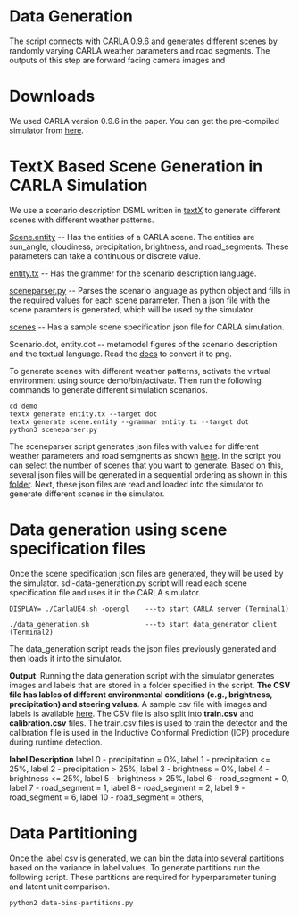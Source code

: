 # Data Generation
The script connects with CARLA 0.9.6 and generates different scenes by randomly varying CARLA weather parameters and road segments. The outputs of this step are forward facing camera images and  

# Downloads
We used CARLA version 0.9.6 in the paper. You can get the pre-compiled simulator from [here](https://carla.readthedocs.io/en/0.9.6/download/). 

# TextX Based Scene Generation in CARLA Simulation

We use a scenario description DSML written in [textX](https://textx.github.io/textX/stable/) to generate different scenes with different weather patterns. 

[Scene.entity](https://github.com/scope-lab-vu/Beta-VAE-OOD-Detector/blob/main/data-generation/textx-scenario-description/demo/scene.entity) -- Has the entities of a CARLA scene. The entities are sun_angle, cloudiness, precipitation, brightness, and road_segments. These parameters can take a continuous or discrete value. 

[entity.tx](https://github.com/scope-lab-vu/Beta-VAE-OOD-Detector/blob/main/data-generation/textx-scenario-description/demo/entity.tx) -- Has the grammer for the scenario description language. 

[sceneparser.py](https://github.com/scope-lab-vu/Beta-VAE-OOD-Detector/blob/main/data-generation/textx-scenario-description/demo/sceneparser.py) -- Parses the scenario language as python object and fills in the required values for each scene parameter. Then a json file with the scene paramters is generated, which will be used by the simulator.

[scenes](https://github.com/scope-lab-vu/Beta-VAE-OOD-Detector/blob/main/data-generation/textx-scenario-description/scenes/) -- Has a sample scene specification json file for CARLA simulation. 

Scenario.dot, entity.dot -- metamodel figures of the scenario description and the textual language. Read the [docs](https://textx.github.io/textX/stable/) to convert it to png.

To generate scenes with different weather patterns, activate the virtual environment using source demo/bin/activate. Then run the following commands to generate different simulation scenarios.

```
cd demo
textx generate entity.tx --target dot
textx generate scene.entity --grammar entity.tx --target dot
python3 sceneparser.py 
```
The sceneparser script generates json files with values for different weather parameters and road semgnents as shown [here](https://github.com/scope-lab-vu/Beta-VAE-OOD-Detector/blob/main/data-generation/textx-scenario-description/scenes/Trial1/scene0.json). In the script you can select the number of scenes that you want to generate. Based on this, several json files will be generated in a sequential ordering as shown in this [folder](https://github.com/scope-lab-vu/Beta-VAE-OOD-Detector/blob/main/data-generation/textx-scenario-description/scenes/Trial1). Next, these json files are read and loaded into the simulator to generate different scenes in the simulator. 

# Data generation using scene specification files

Once the scene specification json files are generated, they will be used by the simulator. sdl-data-generation.py script will read each scene specification file and uses it in the CARLA simulator. 

```
DISPLAY= ./CarlaUE4.sh -opengl    ---to start CARLA server (Terminal1)

./data_generation.sh              ---to start data_generator client (Terminal2)
```
The data_generation script reads the json files previously generated and then loads it into the simulator. 

**Output**: Running the data generation script with the simulator generates images and labels that are stored in a folder specified in the script. **The CSV file has lables of different environmental conditions (e.g., brightness, precipitation) and steering values**. A sample csv file with images and labels is available [here](https://github.com/scope-lab-vu/Beta-VAE-OOD-Detector/blob/main/data-generation/labels.csv). The CSV file is also split into **train.csv** and **calibration.csv** files. The train.csv files is used to train the detector and the calibration file is used in the Inductive Conformal Prediction (ICP) procedure during runtime detection. 

**label Description**
label 0  - precipitation = 0%,
label 1  - precipitation <= 25%,
label 2  - precipitation > 25%,
label 3  - brightness = 0%,
label 4  - brightness <= 25%,
label 5  - brightness > 25%,
label 6  - road_segment = 0,
label 7  - road_segment = 1,
label 8  - road_segment = 2,
label 9  - road_segment = 6,
label 10  - road_segment = others,

# Data Partitioning

Once the label csv is generated, we can bin the data into several partitions based on the variance in label values. To generate partitions run the following script. These partitions are required for hyperparameter tuning and latent unit comparison. 

```
python2 data-bins-partitions.py
```






